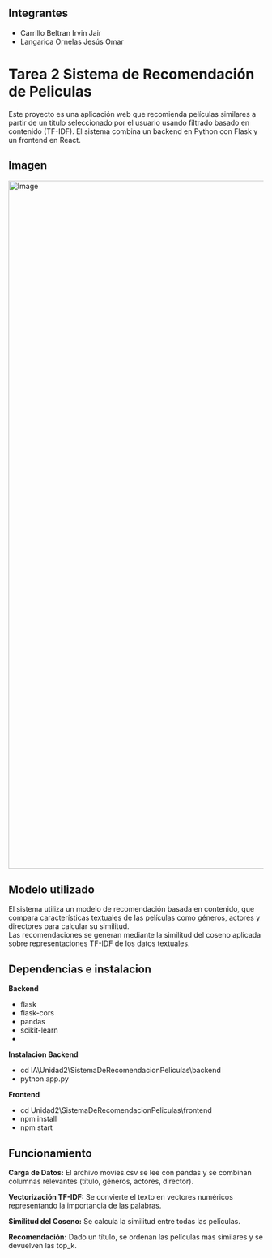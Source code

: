 
## Integrantes
* Carrillo Beltran Irvin Jair
* Langarica Ornelas Jesús Omar
# Tarea 2 Sistema de Recomendación de Peliculas

Este proyecto es una aplicación web que recomienda películas similares a partir de un título seleccionado por el usuario usando filtrado basado en contenido (TF-IDF).  El sistema combina un backend en Python con Flask y un frontend en React.



## Imagen
<img width="1674" height="1357" alt="Image" src="https://github.com/user-attachments/assets/58eef4d7-aa11-46b7-b373-8f266a618bdb" />

## Modelo utilizado
El sistema utiliza un modelo de recomendación basada en contenido, que compara características textuales de las películas como géneros, actores y directores para calcular su similitud.  
Las recomendaciones se generan mediante la similitud del coseno aplicada sobre representaciones TF-IDF de los datos textuales.
## Dependencias e instalacion 
**Backend**
* flask
* flask-cors
* pandas
* scikit-learn
* 
**Instalacion Backend**
* cd IA\Unidad2\SistemaDeRecomendacionPeliculas\backend
* python app.py

**Frontend**
* cd Unidad2\SistemaDeRecomendacionPeliculas\frontend
* npm install 
* npm start

## Funcionamiento
**Carga de Datos:**
El archivo movies.csv se lee con pandas y se combinan columnas relevantes (título, géneros, actores, director).

**Vectorización TF-IDF:**
Se convierte el texto en vectores numéricos representando la importancia de las palabras.

**Similitud del Coseno:**
Se calcula la similitud entre todas las películas.

**Recomendación:**
Dado un título, se ordenan las películas más similares y se devuelven las top_k.